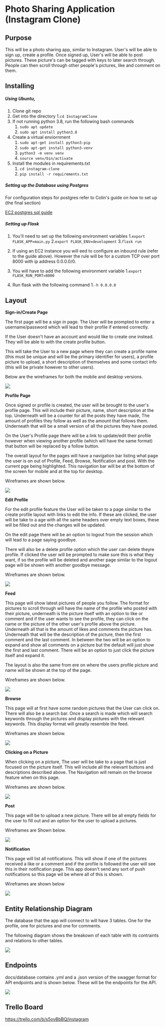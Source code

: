 # Photo Sharing Application (Instagram Clone)

## Purpose

This will be a photo sharing app, similar to Instagram. User's will be able to sign up, create a profile. Once signed up, User's will be able to post pictures.
These picture's can be tagged with keys to later search through. People can then scroll through other people's pictures, like and comment on them. 

## Installing

##### Using Ubuntu,

1. Clone git repo
2. Get into the directory
    1.`cd InstagramClone`
3. If not running python 3.8, run the following bash commands
    1. `sudo apt update`
    2. `sudo apt install python3.8`
4. Create a virtual enviornment
    1. `sudo apt-get install python3-pip`
    2. `sudo apt-get install python3-venv`
    3. `python3 -m venv venv`
    4. `source venv/bin/activate`
5. Install the modules in requirements.txt
    1. `cd instagram-clone`
    2. `pip install -r requirements.txt`

##### Setting up the Database using Postgres

For configuration steps for postgres refer to Colin's guide on how to set up (the final section)

[EC2 postgres sql guide](https://github.com/Ctrain68/EC2_postgres_sql_guide)

##### Setting up Flask

1. You'll need to set up the following environment variables
    1.`export FLASK_APP=main.py`
    2.`export FLASK_ENV=development`
    3.`flask run`

1. If using an EC2 instance you will eed to configure an inbound rule (refer to the guide above). However the rule will be for a custom TCP over port 8000 with ip address 0.0.0.0/0.
2. You will have to add the following environment variable
    1.`export FLASK_RUN_PORT=8000`
3. Run flask with the following command
    1.`-h 0.0.0.0`


## Layout
**Sign-in/Create Page**

The first page will be a sign in page. The User will be prompted to enter a username/password which will lead to their profile if entered correctly.

If the User doesn't have an account and would like to create one instead. They will be able to with the create profile button.

This will take the User to a new page where they can create a profile name (this must be unique and will be the primary identifier for users), a profile picture to upload, a short description of themselves and some contact info (this will be private however to other users).

Below are the wireframes for both the mobile and desktop versions.

![](docs/wireframes/Signin_Create.png)

**Profile Page**

Once signed or profile is created, the user will be brought to the user's profile page. This will include their picture, name, short description at the top. Underneath will be a counter for all the posts they have made, The amount of profiles they follow as well as the amount that follows them. Underneath that will be a small version of all the pictures they have posted.

On the User's Profile page there will be a link to update/edit their profile however when viewing another profile (which will have the same format) that button will be replaced by a follow button.

The overall layout for the pages will have a navigation bar listing what page the user is on out of Profile, Feed, Browse, Notification and post. With the current pge being highlighted. This navigation bar will be at the bottom of the screen for mobile and at the top for desktop.

Wireframes are shown below.

![](docs/wireframes/Profile.png)

**Edit Profile**

For the edit profile feature the User will be taken to a page similar to the create profile layout with links to edit the info. If these are clicked, the user will be take to a age with all the same headers over empty text boxes, these will be filled out and the changes will be updated.

On the edit page there will be an option to logout from the session which will lead to a page saying goodbye.

There will also be a delete profile option which the user can delete theyre profile. If clicked the user will be prompted to make sure this is what they want, if so the profile will be deleted and another page similar to the logout page will be shown with another goodbye message.

Wireframes are shown below.

![](docs/wireframes/EditProfile.png)

**Feed**

This page will show latest pictures of people you follow. The format for pictures to scroll through will have the name of the profile who posted with their picture, underneath is the picture itself with an option to like or comment and if the user wants to see the profile, they can click on the name or the picture of the other user's profile above the picture. Underneath all that is the amount of likes and comments the picture has. Underneath that will be the description of the picture, then the first comment and the last comment. In between the two will be an option to expand and show all comments on a picture but the default will just show the first and last comment. There will be an option to just click the picture itself and expand it.

The layout is also the same from ere on where the users profile picture and name will be shown at the top of the page.

Wireframes are shown below.

![](docs/wireframes/Feed.png)

**Browse**

This page will at first have some random pictures that the User can click on. There will also be a search bar. Once a search is made which will search keywords through the pictures and display pictures with the relevant keywords. This display format will greatly resemble the feed.

Wireframes are shown below.

![](docs/wireframes/Browse.png)

**Clicking on a Picture**

When clicking on a picture, The user will be take to a page that is just focused on the picture itself. This will include all the relevant buttons and descriptions described above. The Navigation will remain on the browse feature when on this page.

Wireframes are shown below.

![](docs/wireframes/ClickPicture.png)

**Post**

This page will be to upload a new picture. There will be all empty fields for the user to fill out and an option for the user to upload a pictures.

Wireframes are Shown below.

![](docs/wireframes/Post.png)

**Notification**

This page will list all notifications. This will show if one of the pictures received a like or a comment and if the profile is followed the user will see this in their notification page. This app doesn't send any sort of push notifications so this page wil be where all of this is shown.

Wireframes are shown below

![](docs/wireframes/Notifications.png)

## Entity Relationship Diagram

The database that the app will connect to will have 3 tables. One for the profile, one for pictures and one for comments.

The following diagram shows the breakown of each table with its contraints and relations to other tables.

![](docs/database/ERD.png)

## Endpoints

docs/database contains  .yml and a .json version of the swagger format for API endpoints and is shown below. These will be the endpoints for the API.

![](docs/database/IGendpoints.PNG)



## Trello Board

https://trello.com/b/s5ovBbBQ/instagram
